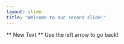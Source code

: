```yaml
---
layout: slide
title: "Welcome to our second slide!"
---
```

** New Text ** 
Use the left arrow to go back!
